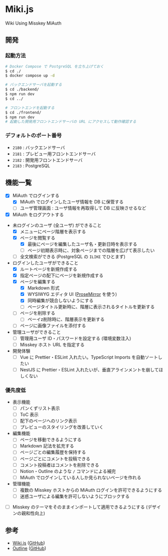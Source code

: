 # Miki.js

Wiki Using Misskey MiAuth


## 開発

### 起動方法

```bash
# Docker Compose で PostgreSQL を立ち上げておく
$ cd ./
$ docker compose up -d

# バックエンドサーバを起動する
$ cd ./backend/
$ npm run dev
$ cd ../

# フロントエンドを起動する
$ cd ./frontend/
$ npm run dev
# 起動した開発用フロントエンドサーバの URL にアクセスして動作確認する
```

### デフォルトのポート番号

- `2180` : バックエンドサーバ
- `2181` : プレビュー用フロントエンドサーバ
- `2182` : 開発用フロントエンドサーバ
- `2183` : PostgreSQL


## 機能一覧

- [x] MiAuth でログインする
    - [x] MiAuth でログインしたユーザ情報を DB に保管する
    - [ ] ユーザ管理画面 : ユーザ情報を再取得して DB に反映させるなど
- [x] MiAuth をログアウトする
- 未ログインのユーザ (全ユーザ) ができること
    - [x] メニューにページ階層を表示する
    - [x] ページを閲覧する
        - [x] 最後にページを編集したユーザ名・更新日時を表示する
        - [ ] ページ初期表示時に、対象ページまでの階層を広げて表示したい
    - [ ] 全文検索ができる (PostgreSQL の `ILIKE` でひとまず)
- ログインしたユーザができること
    - [x] ルートページを新規作成する
    - [x] 指定ページの配下にページを新規作成する
    - [x] ページを編集する
        - [x] Markdown 形式
        - [x] WYSIWYG エディタ UI ([ProseMirror](https://prosemirror.net) を使う)
        - [x] 同時編集が競合しないようにする
        - [ ] ページタイトル更新時に、階層に表示されるタイトルを更新する
    - [ ] ページを削除する
        - [ ] ペーイz削除時に、階層表示を更新する
    - [ ] ページに画像ファイルを添付する
- 管理ユーザができること
    - [ ] 管理用ユーザ ID・パスワードを設定する (環境変数注入)
    - [ ] Misskey ホスト URL を指定する
- 開発体験
    - [ ] Vue に Prettier・ESLint 入れたい。TypeScript Imports を自動ソートしたい
    - [ ] NestJS に Prettier・ESLint 入れたいが、垂直アラインメントを崩してほしくない

### 優先度低

- 表示機能
    - [ ] パンくずリスト表示
    - [ ] ToC 表示
    - [ ] 配下のページへのリンク表示
    - [ ] プレビューのスタイリングを改善していく
- 編集機能
    - [ ] ページを移動できるようにする
    - [ ] Markdown 記法を拡充する
    - [ ] ページごとの編集履歴を保持する
    - [ ] ページごとにコメントを投稿できる
    - [ ] コメント投稿者はコメントを削除できる
    - [ ] Notion・Outline のような `/` コマンドによる補完
    - [ ] MiAuth でログインしている人しか見られないページを作れる
- 管理機能
    - [ ] 複数の Misskey ホストからの MiAuth ログインを許可できるようにする
    - [ ] 迷惑ユーザによる編集を許可しないようにブロックする
- [ ] Misskey のテーマをそのままインポートして適用できるようにする (デザインの親和性向上)


## 参考

- [Wiki.js](https://docs.requarks.io) ([GitHub](https://github.com/Requarks/wiki))
- [Outline](https://demo-ail7218.getoutline.com) ([GitHub](https://github.com/outline/outline))
